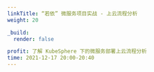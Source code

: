```yaml
---
linkTitle: “若依” 微服务项目实战 - 上云流程分析
weight: 20

_build:
  render: false

profit: 了解 KubeSphere 下的微服务部署上云流程分析
time: 2021-12-17 20:00-20:40
---
```

